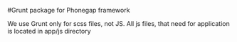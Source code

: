 #Grunt package for Phonegap framework

We use Grunt only for scss files, not JS. All js files, that need for application is located in app/js directory